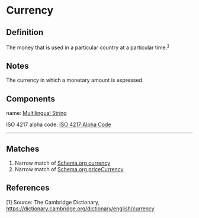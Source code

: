 # Currency

## Definition
The money that is used in a particular country at a particular time.<sup>[1](#fn1)</sup>

## Notes
The currency in which a monetary amount is expressed.

## Components
name: [Multilingual String](../datatypes/Multilingual_String.md)

ISO 4217 alpha code: [ISO 4217 Alpha Code](../datatypes/ISO_4217_Alpha_Code.md)

---

## Matches
1. Narrow match of [Schema.org currency](https://schema.org/currency)
2. Narrow match of [Schema.org priceCurrency](https://schema.org/priceCurrency)

## References
<a name="fn1">\[1\]</a> Source: The Cambridge Dictionary, https://dictionary.cambridge.org/dictionary/english/currency
